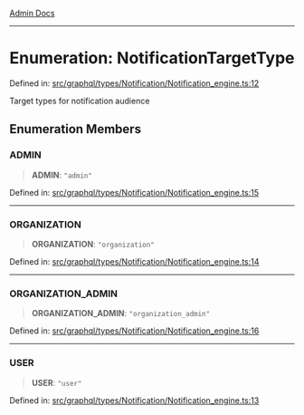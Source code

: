 [Admin Docs](/)

***

# Enumeration: NotificationTargetType

Defined in: [src/graphql/types/Notification/Notification\_engine.ts:12](https://github.com/Sourya07/talawa-api/blob/ead7a48e0174153214ee7311f8b242ee1c1a12ca/src/graphql/types/Notification/Notification_engine.ts#L12)

Target types for notification audience

## Enumeration Members

### ADMIN

> **ADMIN**: `"admin"`

Defined in: [src/graphql/types/Notification/Notification\_engine.ts:15](https://github.com/Sourya07/talawa-api/blob/ead7a48e0174153214ee7311f8b242ee1c1a12ca/src/graphql/types/Notification/Notification_engine.ts#L15)

***

### ORGANIZATION

> **ORGANIZATION**: `"organization"`

Defined in: [src/graphql/types/Notification/Notification\_engine.ts:14](https://github.com/Sourya07/talawa-api/blob/ead7a48e0174153214ee7311f8b242ee1c1a12ca/src/graphql/types/Notification/Notification_engine.ts#L14)

***

### ORGANIZATION\_ADMIN

> **ORGANIZATION\_ADMIN**: `"organization_admin"`

Defined in: [src/graphql/types/Notification/Notification\_engine.ts:16](https://github.com/Sourya07/talawa-api/blob/ead7a48e0174153214ee7311f8b242ee1c1a12ca/src/graphql/types/Notification/Notification_engine.ts#L16)

***

### USER

> **USER**: `"user"`

Defined in: [src/graphql/types/Notification/Notification\_engine.ts:13](https://github.com/Sourya07/talawa-api/blob/ead7a48e0174153214ee7311f8b242ee1c1a12ca/src/graphql/types/Notification/Notification_engine.ts#L13)

